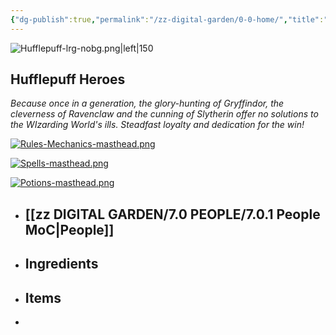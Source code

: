 ```yaml
---
{"dg-publish":true,"permalink":"/zz-digital-garden/0-0-home/","title":"Hufflepuff Heroes","tags":["gardenEntry"]}
---
```


![Hufflepuff-lrg-nobg.png|left|150](/img/user/zz%20DIGITAL%20GARDEN/Images%20&%20Banners/Hufflepuff-lrg-nobg.png)
## Hufflepuff Heroes
*Because once in a generation, the glory-hunting of Gryffindor, the cleverness of Ravenclaw and the cunning of Slytherin offer no solutions to the WIzarding World's ills. Steadfast loyalty and dedication for the win!*



[![Rules-Mechanics-masthead.png](/img/user/zz%20DIGITAL%20GARDEN/Images%20&%20Banners/Rules-Mechanics-masthead.png)](https://site-of-many-things.vercel.app/zz-digital-garden/1-0-2-0-rules/2-0-house-rules/2-1-house-rules-mo-c/)

[![Spells-masthead.png](/img/user/zz%20DIGITAL%20GARDEN/Images%20&%20Banners/Spells-masthead.png)](https://site-of-many-things.vercel.app/zz-digital-garden/3-0-spells/3-1-spells-moc/)

[![Potions-masthead.png](/img/user/zz%20DIGITAL%20GARDEN/Images%20&%20Banners/Potions-masthead.png)](https://site-of-many-things.vercel.app/zz-digital-garden/4-0-potions/4-1-potions-moc/)

- ## [[zz DIGITAL GARDEN/7.0 PEOPLE/7.0.1 People MoC\|People]]
- ## Ingredients
- ## Items
- 
